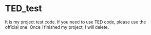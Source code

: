 # TED_test
It is my project test code. If you need to use TED code, please use the official one. Once I finished my project, I will delete.
